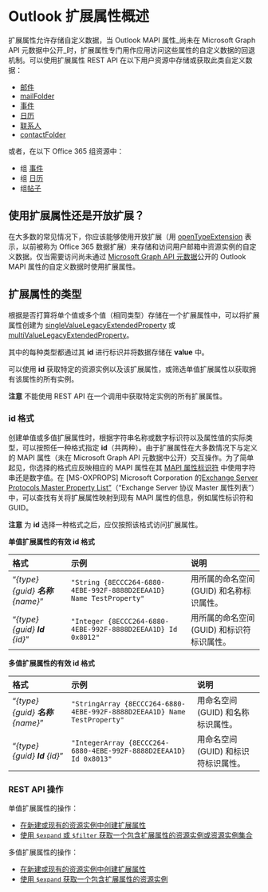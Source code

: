 # <a name="outlook-extended-properties-overview"></a>Outlook 扩展属性概述

扩展属性允许存储自定义数据，当 Outlook MAPI 属性_尚未在 Microsoft Graph API 元数据中公开_时，扩展属性专门用作应用访问这些属性的自定义数据的回退机制。可以使用扩展属性 REST API 在以下用户资源中存储或获取此类自定义数据：

- [邮件](../resources/message.md)
- [mailFolder](../resources/mailfolder.md)
- [事件](../resources/event.md)
- [日历](../resources/calendar.md)
- [联系人](../resources/contact.md)
- [contactFolder](../resources/contactfolder.md) 

或者，在以下 Office 365 组资源中：

- 组 [事件](../resources/event.md)
- 组 [日历](../resources/calendar.md)
- 组[帖子](../resources/post.md) 

## <a name="use-extended-properties-or-open-extensions"></a>使用扩展属性还是开放扩展？

在大多数的常见情况下，你应该能够使用开放扩展（用 [openTypeExtension](../resources/opentypeextension.md) 表示，以前被称为 Office 365 数据扩展）来存储和访问用户邮箱中资源实例的自定义数据。仅当需要访问尚未通过 [Microsoft Graph API 元数据](http://developer.microsoft.com/en-us/graph/docs/overview/call_api)公开的 Outlook MAPI 属性的自定义数据时使用扩展属性。 

## <a name="types-of-extended-properties"></a>扩展属性的类型

根据是否打算将单个值或多个值（相同类型）存储在一个扩展属性中，可以将扩展属性创建为 [singleValueLegacyExtendedProperty](../resources/singleValueLegacyExtendedProperty.md) 或 [multiValueLegacyExtendedProperty](../resources/multiValueLegacyExtendedProperty.md)。

其中的每种类型都通过其 **id** 进行标识并将数据存储在 **value** 中。 

可以使用 **id** 获取特定的资源实例以及该扩展属性，或筛选单值扩展属性以获取拥有该属性的所有实例。 

**注意** 不能使用 REST API 在一个调用中获取特定实例的所有扩展属性。
  

### <a name="id-formats"></a>id 格式

创建单值或多值扩展属性时，根据字符串名称或数字标识符以及属性值的实际类型，可以按照任一种格式指定 **id**（共两种）。由于扩展属性在大多数情况下与定义的 MAPI 属性（未在 Microsoft Graph API 元数据中公开）交互操作。为了简单起见，你选择的格式应反映相应的 MAPI 属性在其 [MAPI 属性标识符](https://msdn.microsoft.com/en-us/library/office/cc815528.aspx) 中使用字符串还是数字值。在 \[MS-OXPROPS\] Microsoft Corporation 的[Exchange Server Protocols Master Property List”](https://msdn.microsoft.com/en-us/library/cc433490%28v=exchg.80%29.aspx)（“Exchange Server 协议 Master 属性列表”）中，可以查找有关将扩展属性映射到现有 MAPI 属性的信息，例如属性标识符和 GUID。

**注意** 为 **id** 选择一种格式之后，应仅按照该格式访问扩展属性。


**单值扩展属性的有效 id 格式**

|**格式**|**示例**|**说明**|
|:---------|:----------|:--------------|
| “*{type} {guid} **名称** {name}*” | ```"String {8ECCC264-6880-4EBE-992F-8888D2EEAA1D} Name TestProperty"``` | 用所属的命名空间 (GUID) 和名称标识属性。         |
| “*{type} {guid} **Id** {id}*”     | ```"Integer {8ECCC264-6880-4EBE-992F-8888D2EEAA1D} Id 0x8012"```        | 用所属的命名空间 (GUID) 和标识符标识属性。  |


**多值扩展属性的有效 id 格式**

|**格式**|**示例**|**说明**|
|:---------|:----------|:--------------|
| “*{type} {guid} **名称** {name}*” | ```"StringArray {8ECCC264-6880-4EBE-992F-8888D2EEAA1D} Name TestProperty"``` | 用命名空间 (GUID) 和名称标识属性。         |
| “*{type} {guid} **Id** {id}*”     | ```"IntegerArray {8ECCC264-6880-4EBE-992F-8888D2EEAA1D} Id 0x8013"```        | 用命名空间 (GUID) 和标识符标识属性。   |


### <a name="rest-api-operations"></a>REST API 操作
 
单值扩展属性的操作：

- [在新建或现有的资源实例中创建扩展属性](../api/singlevaluelegacyextendedproperty_post_singlevalueextendedproperties.md)
- [使用 `$expand` 或 `$filter` 获取一个包含扩展属性的资源实例或资源实例集合](../api/singlevaluelegacyextendedproperty_get.md)

多值扩展属性的操作：

- [在新建或现有的资源实例中创建扩展属性](../api/multivaluelegacyextendedproperty_post_multivalueextendedproperties.md)
- [使用 `$expand` 获取一个包含扩展属性的资源实例](../api/multivaluelegacyextendedproperty_get.md)

